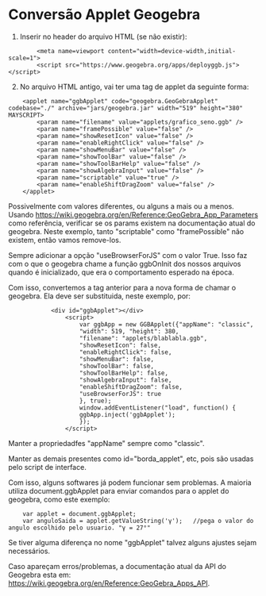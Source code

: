 # Conversão Applet Geogebra

1) Inserir no header do arquivo HTML (se não existir):

```
        <meta name=viewport content="width=device-width,initial-scale=1">  
        <script src="https://www.geogebra.org/apps/deployggb.js"></script>
```
    
2) No arquivo HTML antigo, vai ter uma tag de applet da seguinte forma:

```
    <applet name="ggbApplet" code="geogebra.GeoGebraApplet" codebase="./" archive="jars/geogebra.jar" width="519" height="380" MAYSCRIPT>
        <param name="filename" value="applets/grafico_seno.ggb" />
        <param name="framePossible" value="false" />
        <param name="showResetIcon" value="false" />
        <param name="enableRightClick" value="false" />
        <param name="showMenuBar" value="false" />
        <param name="showToolBar" value="false" />
        <param name="showToolBarHelp" value="false" />
        <param name="showAlgebraInput" value="false" />
        <param name="scriptable" value="true" />
        <param name="enableShiftDragZoom" value="false" />
    </applet>
```

Possivelmente com valores diferentes, ou alguns a mais ou a menos. Usando https://wiki.geogebra.org/en/Reference:GeoGebra_App_Parameters como referência, verificar se os params existem na documentação atual do geogebra. Neste exemplo, tanto "scriptable" como "framePossible" não existem, então vamos remove-los.

Sempre adicionar a opção "useBrowserForJS" com o valor True. Isso faz com o que o geogebra chame a função ggbOnInit dos nossos arquivos quando é inicializado, que era o comportamento esperado na época.

Com isso, convertemos a tag <applet> anterior para a nova forma de chamar o geogebra. Ela deve ser substituida, neste exemplo, por:

```
            <div id="ggbApplet"></div> 
                <script>  
                    var ggbApp = new GGBApplet({"appName": "classic", 
                    "width": 519, "height": 380, 
                    "filename": "applets/blablabla.ggb",
                    "showResetIcon": false,
                    "enableRightClick": false,
                    "showMenuBar": false,
                    "showToolBar": false,
                    "showToolBarHelp": false,
                    "showAlgebraInput": false,
                    "enableShiftDragZoom": false,
                    "useBrowserForJS": true                
                    }, true);
                    window.addEventListener("load", function() { 
                    ggbApp.inject('ggbApplet');
                    });
                </script>
```

Manter a propriedadfes "appName" sempre como "classic".

Manter as demais <divs> presentes como id="borda_applet", etc, pois são usadas pelo script de interface.

Com isso, alguns softwares já podem funcionar sem problemas. A maioria utiliza document.ggbApplet para enviar comandos para o applet do geogebra, como este exemplo:

```
	var applet = document.ggbApplet;
	var anguloSaida = applet.getValueString('γ');	//pega o valor do angulo escolhido pelo usuario. "γ = 27°"
```

Se tiver alguma diferença no nome "ggbApplet" talvez alguns ajustes sejam necessários.

Caso apareçam erros/problemas, a documentação atual da API do Geogebra esta em: https://wiki.geogebra.org/en/Reference:GeoGebra_Apps_API.
